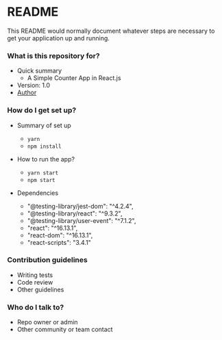 # README #

This README would normally document whatever steps are necessary to get your application up and running.

### What is this repository for? ###

* Quick summary
    * A Simple Counter App in React.js
* Version: 1.0
* [Author](https://www.linkedin.com/in/felipenavaslederhos)

### How do I get set up? ###

* Summary of set up
    * ```yarn```
    * ```npm install```

* How to run the app?
    * ```yarn start```
    * ```npm start```
* Dependencies
    * "@testing-library/jest-dom": "^4.2.4",
    * "@testing-library/react": "^9.3.2",
    * "@testing-library/user-event": "^7.1.2",
    * "react": "^16.13.1",
    * "react-dom": "^16.13.1",
    * "react-scripts": "3.4.1"


### Contribution guidelines ###

* Writing tests
* Code review
* Other guidelines

### Who do I talk to? ###

* Repo owner or admin
* Other community or team contact